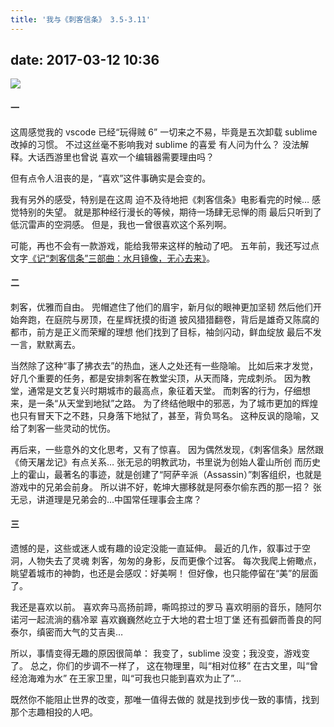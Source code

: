 ```yaml
---
title: '我与《刺客信条》 3.5-3.11'
---
```


## date: 2017-03-12 10:36

![](/assets/blogImg/diary-21.jpg)

#### 一

这周感觉我的 vscode 已经“玩得贼 6”
一切来之不易，毕竟是五次卸载 sublime 改掉的习惯。
不过这丝毫不影响我对 sublime 的喜爱
有人问为什么？
没法解释。大话西游里也曾说
喜欢一个编辑器需要理由吗？

但有点令人沮丧的是，“喜欢”这件事确实是会变的。

我有另外的感受，特别是在这周
迫不及待地把《刺客信条》电影看完的时候…
感觉特别的失望。
就是那种经行漫长的等候，期待一场肆无忌惮的雨
最后只听到了低沉雷声的空洞感。
但是，我也一曾很喜欢这个系列啊。

可能，再也不会有一款游戏，能给我带来这样的触动了吧。
五年前，我还写过点文字[《记“刺客信条”三部曲：水月镜像，无心去来》](//litten.me/2012/12/18/assassins-creed/)。

<!-- more -->

#### 二

刺客，优雅而自由。
兜帽遮住了他们的眉宇，新月似的眼神更加坚韧
然后他们开始奔跑，在庭院与房顶，在星辉抚摸的街道
披风猎猎翻卷，背后是雄奇又陈腐的都市，前方是正义而荣耀的理想
他们找到了目标，袖剑闪动，鲜血绽放
最后不发一言，默默离去。

当然除了这种“事了拂衣去”的热血，迷人之处还有一些隐喻。
比如后来才发觉，好几个重要的任务，都是安排刺客在教堂尖顶，从天而降，完成刺杀。
因为教堂，通常是文艺复兴时期城市的最高点，象征着天堂。
而刺客的行为，仔细想来，是一条“从天堂到地狱”之路。
为了终结他眼中的邪恶，为了城市更加的辉煌
也只有冒天下之不韪，只身落下地狱了，甚至，背负骂名。
这种反讽的隐喻，又给了刺客一些灵动的忧伤。

再后来，一些意外的文化思考，又有了惊喜。
因为偶然发现，《刺客信条》居然跟《倚天屠龙记》有点关系…
张无忌的明教武功，书里说为创始人霍山所创
而历史上的霍山，最著名的事迹，就是创建了“阿萨辛派（Assassin）”刺客组织，也就是游戏中的兄弟会前身。
所以讲不好，乾坤大挪移就是阿泰尔偷东西的那一招？
张无忌，讲道理是兄弟会的…中国常任理事会主席？

#### 三

遗憾的是，这些或迷人或有趣的设定没能一直延伸。
最近的几作，叙事过于空洞，人物失去了灵魂
刺客，匆匆的身影，反而更像个过客。
每次我爬上俯瞰点，眺望着城市的神韵，也还是会感叹：好美啊！
但好像，也只能停留在“美”的层面了。

我还是喜欢以前。
喜欢奔马高扬前蹄，嘶鸣掠过的罗马
喜欢明丽的音乐，随阿尔诺河一起流淌的翡冷翠
喜欢巍巍然屹立于大地的君士坦丁堡
还有孤僻而善良的阿泰尔，缜密而大气的艾吉奥…

所以，事情变得无趣的原因很简单：
我变了，sublime 没变；我没变，游戏变了。
总之，你们的步调不一样了，
这在物理里，叫“相对位移”
在古文里，叫“曾经沧海难为水”
在王家卫里，叫“可我也只能到喜欢为止了”…

既然你不能阻止世界的改变，那唯一值得去做的
就是找到步伐一致的事情，找到那个志趣相投的人吧。
